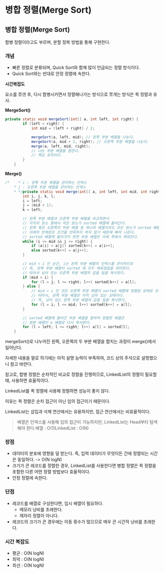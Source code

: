 

# 병합 정렬(Merge Sort)

## **병합 정렬(Merge Sort)**

합병 정렬이라고도 부르며, 분할 정복 방법을 통해 구현한다.

### **개념**

- 빠른 정렬로 분류되며, Quick Sort와 함께 많이 언급되는 정렬 방식이다.
- Quick Sort와는 반대로 안정 정렬에 속한다.

**시간복잡도**

요소를 쪼갠 후, 다시 합병시키면서 정렬해나가는 방식으로 쪼개는 방식은 퀵 정렬과 유사.

**MergeSort()**

```java
private static void mergeSort(int[] a, int left, int right) {
        if (left < right) {
            int mid = (left + right) / 2;

            mergeSort(a, left, mid); // 왼쪽 부분 배열을 나눈다.
            mergeSort(a, mid + 1, right); // 오른쪽 부분 배열을 나눈다.
            merge(a, left, mid, right);
            // 나눈 부분 배열을 합친다.
            // 핵심 로직이다.
        }
    }
```

**Merge()**

```java
/*    * i : 왼쪽 부분 배열을 관리하는 인덱스
    * j : 오른쪽 부분 배열을 관리하는 인덱스
    * */private static void merge(int[] a, int left, int mid, int right) {
        int i, j, k, l;
        i = left;
        j = (mid + 1);
        k = left;

        // 왼쪽 부분 배열과 오른쪽 부분 배열을 비교하면서
        // 각각의 원소 중에서 작은 원소가 sorted 배열에 들어간다.
        // 왼쪽 혹은 오른쪽의 부분 배열 중 하나의 배열이라도 모든 원소가 sorted 배열에 들어간다면
        // 아래의 반복문은 조건을 만족하지 하지 않기 때문에 빠져 나온다.
        // sorted 배열에 들어가지 못한 부분 배열은 아래 쪽에서 채워진다.
        while (i <= mid && j <= right) {
            if (a[i] < a[j]) sorted[k++] = a[i++];
            else sorted[k++] = a[j++];
        }

        // mid < i 인 순간, i는 왼쪽 부분 배열의 인덱스를 관리하므로
        // 즉, 왼쪽 부분 배열이 sorted 에 모두 채워졌음을 의미한다.
        // 따라서 남아 있는 오른쪽 부분 배열의 값을 일괄 복사한다.
        if (mid < i) {
            for (l = j; l <= right; l++) sorted[k++] = a[l];
        } else {
            // mid > i 인 것은 오른쪽 부분 배열이 sorted 배열에 정렬된 상태로 모두 채워졌음을 의미한다.
            // 따라서, 왼쪽 부분 배열은 아직 남아 있는 상태이다.
            // 즉, 남아 있는 왼쪽 부분 배열의 값을 일괄 복사한다.
            for (l = i; l <= mid; l++) sorted[k++] = a[l];
        }

        // sorted 배열에 들어간 부분 배열을 합하여 정렬한 배열은
        // 원본 배열인 a 배열로 다시 복사한다.
        for (l = left; l <= right; l++) a[l] = sorted[l];
    }
```

mergeSort()로 나누어진 왼쪽, 오른쪽의 두 부분 배열을 합치는 과정이 merge()에서 일어난다.

자세한 내용을 말로 하기에는 아직 설명 능력이 부족하여, 코드 상의 주석으로 설명했으니 참고 바란다.

참고로, 합병 정렬은 순차적인 비교로 정렬을 진행하므로, LinkedList의 정렬이 필요할 때, 사용하면 효율적이다.

LinkedList를 퀵 정렬에 사용해 정렬하면 성능이 좋지 않다.

이유는 퀵 정렬은 순차 접근이 아닌 임의 접근이기 때문이다.

LinkedList는 삽입과 삭제 연산에서는 유용하지만, 접근 연산에서는 비효율적이다.

> 배열은 인덱스를 사용해 임의 접근이 가능하지만, LinkedList는 Head부터 탐색해야 한다.배열 : O(1)LinkedList : O(N)

### **장점**

- 데이터의 분포에 영향을 덜 받는다. 즉, 입력 데이터가 무엇이든 간에 정렬되는 시간은 동일하다. -> O(N logN)
- 크기가 큰 레코드를 정렬한 경우, LinkedList를 사용한다면 병합 정렬은 퀵 정렬을 포함한 다른 어떤 정렬 방법보다 효율적이다.
- 안정 정렬에 속한다.

### **단점**

- 레코드를 배열로 구성한다면, 임시 배열이 필요하다.
  - 메모리 낭비를 초래한다.
  - 제자리 정렬이 아니다.
- 레코드의 크기가 큰 경우에는 이동 횟수가 많으므로 매우 큰 시간적 낭비를 초래한다.

### **시간 복잡도**

- 평균 : O(N logN)
- 최악 : O(N logN)
- 최선 : O(N logN)